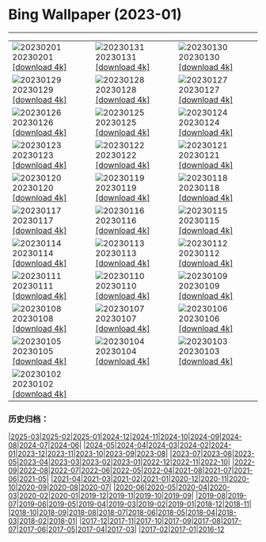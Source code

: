 # Bing Wallpaper (2023-01)
**************

<table><tr><td><img class="wallpaper" src="https://www.bing.com/th?id=OHR.SunriseCastle_ZH-CN6235928386_1920x1080.jpg" alt="20230201"> 20230201 <a class="wallpaper_link" href="https://www.bing.com/th?id=OHR.SunriseCastle_ZH-CN6235928386_UHD.jpg">[download 4k]</a></td><td><img class="wallpaper" src="https://www.bing.com/th?id=OHR.ZebraTrio_ZH-CN5902552401_1920x1080.jpg" alt="20230131"> 20230131 <a class="wallpaper_link" href="https://www.bing.com/th?id=OHR.ZebraTrio_ZH-CN5902552401_UHD.jpg">[download 4k]</a></td><td><img class="wallpaper" src="https://www.bing.com/th?id=OHR.NagarholeNationalPark_ZH-CN2550578922_1920x1080.jpg" alt="20230130"> 20230130 <a class="wallpaper_link" href="https://www.bing.com/th?id=OHR.NagarholeNationalPark_ZH-CN2550578922_UHD.jpg">[download 4k]</a></td></tr><tr><td><img class="wallpaper" src="https://www.bing.com/th?id=OHR.BlackbirdDay_ZH-CN2291101162_1920x1080.jpg" alt="20230129"> 20230129 <a class="wallpaper_link" href="https://www.bing.com/th?id=OHR.BlackbirdDay_ZH-CN2291101162_UHD.jpg">[download 4k]</a></td><td><img class="wallpaper" src="https://www.bing.com/th?id=OHR.BlueBahamas_ZH-CN2083290847_1920x1080.jpg" alt="20230128"> 20230128 <a class="wallpaper_link" href="https://www.bing.com/th?id=OHR.BlueBahamas_ZH-CN2083290847_UHD.jpg">[download 4k]</a></td><td><img class="wallpaper" src="https://www.bing.com/th?id=OHR.RedMangrove_ZH-CN4083989028_1920x1080.jpg" alt="20230127"> 20230127 <a class="wallpaper_link" href="https://www.bing.com/th?id=OHR.RedMangrove_ZH-CN4083989028_UHD.jpg">[download 4k]</a></td></tr><tr><td><img class="wallpaper" src="https://www.bing.com/th?id=OHR.HighArchChina_ZH-CN8170154553_1920x1080.jpg" alt="20230126"> 20230126 <a class="wallpaper_link" href="https://www.bing.com/th?id=OHR.HighArchChina_ZH-CN8170154553_UHD.jpg">[download 4k]</a></td><td><img class="wallpaper" src="https://www.bing.com/th?id=OHR.BirksofAberfeldy_ZH-CN7810226692_1920x1080.jpg" alt="20230125"> 20230125 <a class="wallpaper_link" href="https://www.bing.com/th?id=OHR.BirksofAberfeldy_ZH-CN7810226692_UHD.jpg">[download 4k]</a></td><td><img class="wallpaper" src="https://www.bing.com/th?id=OHR.ColleSantaLucia_ZH-CN7638164714_1920x1080.jpg" alt="20230124"> 20230124 <a class="wallpaper_link" href="https://www.bing.com/th?id=OHR.ColleSantaLucia_ZH-CN7638164714_UHD.jpg">[download 4k]</a></td></tr><tr><td><img class="wallpaper" src="https://www.bing.com/th?id=OHR.SunriseMoai_ZH-CN7413178404_1920x1080.jpg" alt="20230123"> 20230123 <a class="wallpaper_link" href="https://www.bing.com/th?id=OHR.SunriseMoai_ZH-CN7413178404_UHD.jpg">[download 4k]</a></td><td><img class="wallpaper" src="https://www.bing.com/th?id=OHR.ChineseSpringFestival2023_ZH-CN7281854882_1920x1080.jpg" alt="20230122"> 20230122 <a class="wallpaper_link" href="https://www.bing.com/th?id=OHR.ChineseSpringFestival2023_ZH-CN7281854882_UHD.jpg">[download 4k]</a></td><td><img class="wallpaper" src="https://www.bing.com/th?id=OHR.ChineseNewYearEve2023_ZH-CN7188893388_1920x1080.jpg" alt="20230121"> 20230121 <a class="wallpaper_link" href="https://www.bing.com/th?id=OHR.ChineseNewYearEve2023_ZH-CN7188893388_UHD.jpg">[download 4k]</a></td></tr><tr><td><img class="wallpaper" src="https://www.bing.com/th?id=OHR.FalklandKings_ZH-CN6891102487_1920x1080.jpg" alt="20230120"> 20230120 <a class="wallpaper_link" href="https://www.bing.com/th?id=OHR.FalklandKings_ZH-CN6891102487_UHD.jpg">[download 4k]</a></td><td><img class="wallpaper" src="https://www.bing.com/th?id=OHR.SFFParkCity_ZH-CN6707019061_1920x1080.jpg" alt="20230119"> 20230119 <a class="wallpaper_link" href="https://www.bing.com/th?id=OHR.SFFParkCity_ZH-CN6707019061_UHD.jpg">[download 4k]</a></td><td><img class="wallpaper" src="https://www.bing.com/th?id=OHR.WhiteSands_ZH-CN6500188005_1920x1080.jpg" alt="20230118"> 20230118 <a class="wallpaper_link" href="https://www.bing.com/th?id=OHR.WhiteSands_ZH-CN6500188005_UHD.jpg">[download 4k]</a></td></tr><tr><td><img class="wallpaper" src="https://www.bing.com/th?id=OHR.SessileOaks_ZH-CN6385464274_1920x1080.jpg" alt="20230117"> 20230117 <a class="wallpaper_link" href="https://www.bing.com/th?id=OHR.SessileOaks_ZH-CN6385464274_UHD.jpg">[download 4k]</a></td><td><img class="wallpaper" src="https://www.bing.com/th?id=OHR.FrozenBubblesAlberta_ZH-CN6154214678_1920x1080.jpg" alt="20230116"> 20230116 <a class="wallpaper_link" href="https://www.bing.com/th?id=OHR.FrozenBubblesAlberta_ZH-CN6154214678_UHD.jpg">[download 4k]</a></td><td><img class="wallpaper" src="https://www.bing.com/th?id=OHR.Turku_ZH-CN6008877545_1920x1080.jpg" alt="20230115"> 20230115 <a class="wallpaper_link" href="https://www.bing.com/th?id=OHR.Turku_ZH-CN6008877545_UHD.jpg">[download 4k]</a></td></tr><tr><td><img class="wallpaper" src="https://www.bing.com/th?id=OHR.DonkeyFeast_ZH-CN5880627132_1920x1080.jpg" alt="20230114"> 20230114 <a class="wallpaper_link" href="https://www.bing.com/th?id=OHR.DonkeyFeast_ZH-CN5880627132_UHD.jpg">[download 4k]</a></td><td><img class="wallpaper" src="https://www.bing.com/th?id=OHR.Pneumatocysts_ZH-CN5721988566_1920x1080.jpg" alt="20230113"> 20230113 <a class="wallpaper_link" href="https://www.bing.com/th?id=OHR.Pneumatocysts_ZH-CN5721988566_UHD.jpg">[download 4k]</a></td><td><img class="wallpaper" src="https://www.bing.com/th?id=OHR.RumeliHisari_ZH-CN0185820275_1920x1080.jpg" alt="20230112"> 20230112 <a class="wallpaper_link" href="https://www.bing.com/th?id=OHR.RumeliHisari_ZH-CN0185820275_UHD.jpg">[download 4k]</a></td></tr><tr><td><img class="wallpaper" src="https://www.bing.com/th?id=OHR.GodrevyRocks_ZH-CN0051118926_1920x1080.jpg" alt="20230111"> 20230111 <a class="wallpaper_link" href="https://www.bing.com/th?id=OHR.GodrevyRocks_ZH-CN0051118926_UHD.jpg">[download 4k]</a></td><td><img class="wallpaper" src="https://www.bing.com/th?id=OHR.HummockIce_ZH-CN9917832145_1920x1080.jpg" alt="20230110"> 20230110 <a class="wallpaper_link" href="https://www.bing.com/th?id=OHR.HummockIce_ZH-CN9917832145_UHD.jpg">[download 4k]</a></td><td><img class="wallpaper" src="https://www.bing.com/th?id=OHR.BisonWindCave_ZH-CN9778045938_1920x1080.jpg" alt="20230109"> 20230109 <a class="wallpaper_link" href="https://www.bing.com/th?id=OHR.BisonWindCave_ZH-CN9778045938_UHD.jpg">[download 4k]</a></td></tr><tr><td><img class="wallpaper" src="https://www.bing.com/th?id=OHR.Breckenridge_ZH-CN9598860382_1920x1080.jpg" alt="20230108"> 20230108 <a class="wallpaper_link" href="https://www.bing.com/th?id=OHR.Breckenridge_ZH-CN9598860382_UHD.jpg">[download 4k]</a></td><td><img class="wallpaper" src="https://www.bing.com/th?id=OHR.Mohair_ZH-CN9435762268_1920x1080.jpg" alt="20230107"> 20230107 <a class="wallpaper_link" href="https://www.bing.com/th?id=OHR.Mohair_ZH-CN9435762268_UHD.jpg">[download 4k]</a></td><td><img class="wallpaper" src="https://www.bing.com/th?id=OHR.BlackFell_ZH-CN9224189688_1920x1080.jpg" alt="20230106"> 20230106 <a class="wallpaper_link" href="https://www.bing.com/th?id=OHR.BlackFell_ZH-CN9224189688_UHD.jpg">[download 4k]</a></td></tr><tr><td><img class="wallpaper" src="https://www.bing.com/th?id=OHR.HermelinSchnee_ZH-CN8839783506_1920x1080.jpg" alt="20230105"> 20230105 <a class="wallpaper_link" href="https://www.bing.com/th?id=OHR.HermelinSchnee_ZH-CN8839783506_UHD.jpg">[download 4k]</a></td><td><img class="wallpaper" src="https://www.bing.com/th?id=OHR.Perihelion_ZH-CN8681537155_1920x1080.jpg" alt="20230104"> 20230104 <a class="wallpaper_link" href="https://www.bing.com/th?id=OHR.Perihelion_ZH-CN8681537155_UHD.jpg">[download 4k]</a></td><td><img class="wallpaper" src="https://www.bing.com/th?id=OHR.SandhillSleeping_ZH-CN8483997851_1920x1080.jpg" alt="20230103"> 20230103 <a class="wallpaper_link" href="https://www.bing.com/th?id=OHR.SandhillSleeping_ZH-CN8483997851_UHD.jpg">[download 4k]</a></td></tr><tr><td><img class="wallpaper" src="https://www.bing.com/th?id=OHR.HohenzollernBurg_ZH-CN8109082566_1920x1080.jpg" alt="20230102"> 20230102 <a class="wallpaper_link" href="https://www.bing.com/th?id=OHR.HohenzollernBurg_ZH-CN8109082566_UHD.jpg">[download 4k]</a></td><td></td><td></td></tr></table>

### 历史归档：

|[2025-03](/../2025-03/2025-03.md)|[2025-02](/../2025-02/2025-02.md)|[2025-01](/../2025-01/2025-01.md)|[2024-12](/../2024-12/2024-12.md)|[2024-11](/../2024-11/2024-11.md)|[2024-10](/../2024-10/2024-10.md)|[2024-09](/../2024-09/2024-09.md)|[2024-08](/../2024-08/2024-08.md)|[2024-07](/../2024-07/2024-07.md)|[2024-06](/../2024-06/2024-06.md)|
|[2024-05](/../2024-05/2024-05.md)|[2024-04](/../2024-04/2024-04.md)|[2024-03](/../2024-03/2024-03.md)|[2024-02](/../2024-02/2024-02.md)|[2024-01](/../2024-01/2024-01.md)|[2023-12](/../2023-12/2023-12.md)|[2023-11](/../2023-11/2023-11.md)|[2023-10](/../2023-10/2023-10.md)|[2023-09](/../2023-09/2023-09.md)|[2023-08](/../2023-08/2023-08.md)|
|[2023-07](/../2023-07/2023-07.md)|[2023-06](/../2023-06/2023-06.md)|[2023-05](/../2023-05/2023-05.md)|[2023-04](/../2023-04/2023-04.md)|[2023-03](/../2023-03/2023-03.md)|[2023-02](/../2023-02/2023-02.md)|[2023-01](/2023-01.md)|[2022-12](/../2022-12/2022-12.md)|[2022-11](/../2022-11/2022-11.md)|[2022-10](/../2022-10/2022-10.md)|
|[2022-09](/../2022-09/2022-09.md)|[2022-08](/../2022-08/2022-08.md)|[2022-07](/../2022-07/2022-07.md)|[2022-06](/../2022-06/2022-06.md)|[2022-05](/../2022-05/2022-05.md)|[2022-04](/../2022-04/2022-04.md)|[2021-08](/../2021-08/2021-08.md)|[2021-07](/../2021-07/2021-07.md)|[2021-06](/../2021-06/2021-06.md)|[2021-05](/../2021-05/2021-05.md)|
|[2021-04](/../2021-04/2021-04.md)|[2021-03](/../2021-03/2021-03.md)|[2021-02](/../2021-02/2021-02.md)|[2021-01](/../2021-01/2021-01.md)|[2020-12](/../2020-12/2020-12.md)|[2020-11](/../2020-11/2020-11.md)|[2020-10](/../2020-10/2020-10.md)|[2020-09](/../2020-09/2020-09.md)|[2020-08](/../2020-08/2020-08.md)|[2020-07](/../2020-07/2020-07.md)|
|[2020-06](/../2020-06/2020-06.md)|[2020-05](/../2020-05/2020-05.md)|[2020-04](/../2020-04/2020-04.md)|[2020-03](/../2020-03/2020-03.md)|[2020-02](/../2020-02/2020-02.md)|[2020-01](/../2020-01/2020-01.md)|[2019-12](/../2019-12/2019-12.md)|[2019-11](/../2019-11/2019-11.md)|[2019-10](/../2019-10/2019-10.md)|[2019-09](/../2019-09/2019-09.md)|
|[2019-08](/../2019-08/2019-08.md)|[2019-07](/../2019-07/2019-07.md)|[2019-06](/../2019-06/2019-06.md)|[2019-05](/../2019-05/2019-05.md)|[2019-04](/../2019-04/2019-04.md)|[2019-03](/../2019-03/2019-03.md)|[2019-02](/../2019-02/2019-02.md)|[2019-01](/../2019-01/2019-01.md)|[2018-12](/../2018-12/2018-12.md)|[2018-11](/../2018-11/2018-11.md)|
|[2018-10](/../2018-10/2018-10.md)|[2018-09](/../2018-09/2018-09.md)|[2018-08](/../2018-08/2018-08.md)|[2018-07](/../2018-07/2018-07.md)|[2018-06](/../2018-06/2018-06.md)|[2018-05](/../2018-05/2018-05.md)|[2018-04](/../2018-04/2018-04.md)|[2018-03](/../2018-03/2018-03.md)|[2018-02](/../2018-02/2018-02.md)|[2018-01](/../2018-01/2018-01.md)|
|[2017-12](/../2017-12/2017-12.md)|[2017-11](/../2017-11/2017-11.md)|[2017-10](/../2017-10/2017-10.md)|[2017-09](/../2017-09/2017-09.md)|[2017-08](/../2017-08/2017-08.md)|[2017-07](/../2017-07/2017-07.md)|[2017-06](/../2017-06/2017-06.md)|[2017-05](/../2017-05/2017-05.md)|[2017-04](/../2017-04/2017-04.md)|[2017-03](/../2017-03/2017-03.md)|
|[2017-02](/../2017-02/2017-02.md)|[2017-01](/../2017-01/2017-01.md)|[2016-12](/../2016-12/2016-12.md)